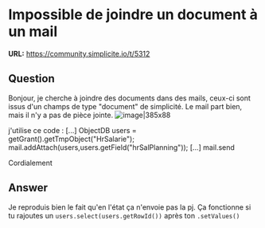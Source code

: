 # Impossible de joindre un document à un mail

**URL:** https://community.simplicite.io/t/5312

## Question
Bonjour, je cherche à joindre des documents dans des mails, ceux-ci sont issus d'un champs de type "document" de simplicité. Le mail part bien, mais il n'y a pas de pièce jointe.
![image|385x88](upload://mc0qWv8jN1IYAbU5WAFifRQJ9oZ.png)

j'utilise ce code :
[...]
ObjectDB users = getGrant().getTmpObject("HrSalarie");
mail.addAttach(users,users.getField("hrSalPlanning"));
[...]
mail.send

Cordialement

## Answer
Je reproduis bien le fait qu'en l'état ça n'envoie pas la pj.
Ça fonctionne si tu rajoutes un `users.select(users.getRowId())` après ton `.setValues()`
